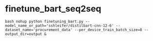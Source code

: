 # finetune_bart_seq2seq

`bash
nohup python finetuning_bart.py --model_name_or_path='sshleifer/distilbart-cnn-12-6' --dataset_name='procurement_data' --per_device_train_batch_size=8 --output_dir=output &
`
